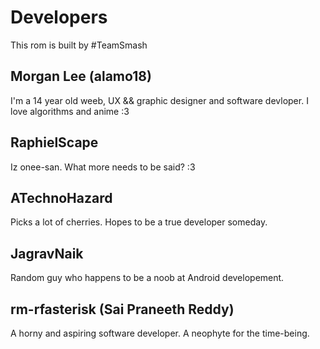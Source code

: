 # Developers
This rom is built by #TeamSmash

## Morgan Lee (alamo18)
I'm a 14 year old weeb, UX && graphic designer and software devloper. I love algorithms and anime :3

## RaphielScape
Iz onee-san. What more needs to be said? :3

## ATechnoHazard
Picks a lot of cherries. Hopes to be a true developer someday.

## JagravNaik
Random guy who happens to be a noob at Android developement.

## rm-rfasterisk (Sai Praneeth Reddy)
A horny and aspiring software developer. A neophyte for the time-being.
